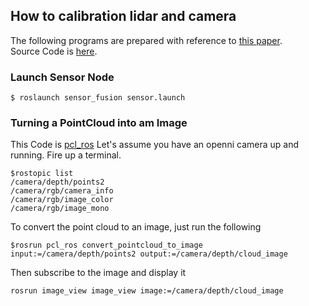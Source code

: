 ## How to calibration lidar and camera
The following programs are prepared with reference to [this paper](https://arxiv.org/pdf/1705.04085.pdf).  
Source Code is [here](http://wiki.ros.org/velo2cam_calibration).

### Launch Sensor Node
```
$ roslaunch sensor_fusion sensor.launch
```

### Turning a PointCloud into am Image
This Code is [pcl_ros](http://wiki.ros.org/pcl_ros/Tutorials/CloudToImage)
Let's assume you have an openni camera up and running. Fire up a terminal.
```
$rostopic list
/camera/depth/points2
/camera/rgb/camera_info
/camera/rgb/image_color
/camera/rgb/image_mono
```
To convert the point cloud to an image, just run the following
```
$rosrun pcl_ros convert_pointcloud_to_image input:=/camera/depth/points2 output:=/camera/depth/cloud_image
```
Then subscribe to the image and display it
```
rosrun image_view image_view image:=/camera/depth/cloud_image
```

